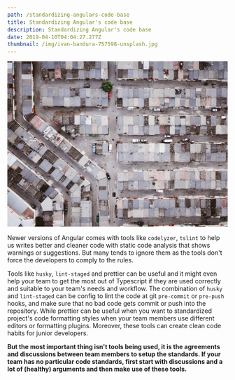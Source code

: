 ```yaml
---
path: /standardizing-angulars-code-base
title: Standardizing Angular's code base
description: Standardizing Angular's code base
date: 2019-04-10T04:04:27.277Z
thumbnail: /img/ivan-bandura-757598-unsplash.jpg
---
```

![Dirty](/img/ivan-bandura-757598-unsplash.jpg "Dirty")

Newer versions of Angular comes with tools like `codelyzer`, `tslint` to help us writes better and cleaner code with static code analysis that shows warnings or suggestions. But many tends to ignore them as the tools don't force the developers to comply to the rules.

Tools like `husky`, `lint-staged` and prettier can be useful and it might even help your team to get the most out of Typescript if they are used correctly and suitable to your team's needs and workflow. The combination of `husky` and `lint-staged` can be config to lint the code at git `pre-commit` or `pre-push` hooks, and make sure that no bad code gets commit or push into the repository.  While prettier can be useful when you want to standardized project's code formatting styles when your team members use different editors or formatting plugins. Moreover, these tools can create clean code habits for junior developers.

**But the most important thing isn't tools being used, it is the agreements and discussions between team members to setup the standards. If your team has no particular code standards, first start with discussions and a lot of (healthy) arguments and then make use of these tools.**
